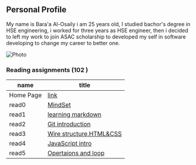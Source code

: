 ## Personal Profile 

My name is Bara'a Al-Osaily i am 25 years old, I studied bachor's degree in HSE engineering, i worked for three years as HSE engineer, then i decided to left my work to join ASAC scholarship to developed my self in software developing to change my career to better one.

![Photo](https://avatars.githubusercontent.com/u/81553898?v=4)

### Reading assignments (102 )

name|title
----|------
Home Page|[link](https://baraaalosaily.github.io/reading-notes/Profile)
read0|[MindSet](README.md)
read1|[learning markdown](https://baraaalosaily.github.io/reading-notes/read1)
read2|[Git introduction](https://baraaalosaily.github.io/reading-notes/read2)
read3|[Wire structure,HTML&CSS](read3.md) 
read4|[JavaScript intro](https://baraaalosaily.github.io/reading-notes/read4) 
read5|[Opertaions and loop](read5.md)
